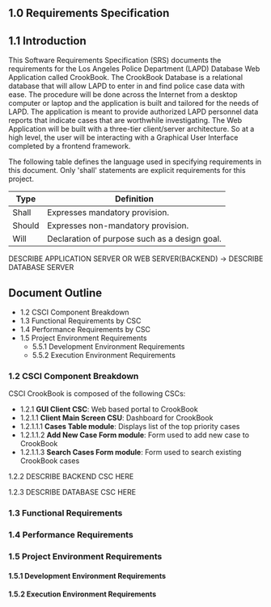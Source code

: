 ## 1.0	Requirements Specification

## 1.1	Introduction
This Software Requirements Specification (SRS) documents the requirements for the Los Angeles Police Department (LAPD) Database Web Application called
CrookBook. The CrookBook Database is a relational database that will allow LAPD
to enter in and find police case data with ease. The procedure will be done across the Internet from a desktop computer or laptop and the application is built and tailored for the needs of LAPD. The application is meant to provide authorized LAPD personnel data reports that indicate cases that are worthwhile investigating. The Web Application will be built with a three-tier client/server architecture. So at a high level, the user will be interacting with a Graphical User Interface completed by a frontend framework. 

The following table defines the language used in specifying requirements in this document. Only 'shall' statements are explicit requirements for this project.

| Type   | Definition                                    |
|--------|-----------------------------------------------|
| Shall  | Expresses mandatory provision.                |
| Should | Expresses non-mandatory provision.            |
| Will   | Declaration of purpose such as a design goal. |

DESCRIBE APPLICATION SERVER OR WEB SERVER(BACKEND) -> DESCRIBE DATABASE SERVER

## Document Outline
- 1.2	CSCI Component Breakdown
- 1.3	Functional Requirements by CSC
- 1.4	Performance Requirements by CSC
- 1.5	Project Environment Requirements
	- 5.5.1	Development Environment Requirements
	- 5.5.2	Execution Environment Requirements

### 1.2 	CSCI Component Breakdown
CSCI CrookBook is composed of the following CSCs:

- 1.2.1		**GUI Client CSC**:  Web based portal to CrookBook
- 1.2.1.1	**Client Main Screen CSU**:  Dashboard for CrookBook
- 1.2.1.1.1	**Cases Table module**: Displays list of the top priority cases
- 1.2.1.1.2	**Add New Case Form module**: Form used to add new case to CrookBook
- 1.2.1.1.3	**Search Cases Form module**: Form used to search existing CrookBook cases

1.2.2		DESCRIBE BACKEND CSC HERE

1.2.3		DESCRIBE DATABASE CSC HERE
### 1.3	Functional Requirements

### 1.4	Performance Requirements

### 1.5	Project Environment Requirements

#### 1.5.1	Development Environment Requirements

#### 1.5.2	Execution Environment Requirements
